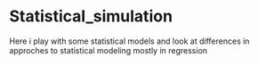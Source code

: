 # Statistical_simulation
Here i play with some statistical models and look at differences in approches to statistical modeling mostly in regression
